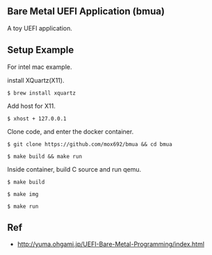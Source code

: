 ## Bare Metal UEFI Application (bmua)
A toy UEFI application.

## Setup Example
For intel mac example.

install XQuartz(X11).
```
$ brew install xquartz
```


Add host for X11.
```
$ xhost + 127.0.0.1
```

Clone code, and enter the docker container.
```
$ git clone https://github.com/mox692/bmua && cd bmua

$ make build && make run
```

Inside container, build C source and run qemu.
```
$ make build

$ make img

$ make run
```

## Ref
* http://yuma.ohgami.jp/UEFI-Bare-Metal-Programming/index.html